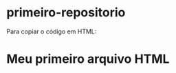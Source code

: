 # primeiro-repositorio

Para copiar o código em HTML:

<html>
  <h1>Meu primeiro arquivo HTML</h1>
</html>

